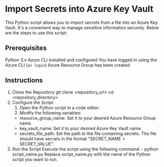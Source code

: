 # Import Secrets into Azure Key Vault
This Python script allows you to import secrets from a file into an Azure Key Vault. It's a convenient way to manage sensitive information securely. Below are the steps to use this script:

## Prerequisites
Python 3.x
Azure CLI installed and configured
You have logged in using the Azure CLI (`az login`)
Azure Resource Group has been created

## Instructions
1. Clone the Repository
   git clone <repository_url>
   cd <repository_directory>
2. Configure the Script
   1. Open the Python script in a code editor.
   2. Modify the following variables:
     - resource_group_name: Set it to your desired Azure Resource Group name.
     - key_vault_name: Set it to your desired Azure Key Vault name.
     - secrets_file_path: Set the path to the file containing secrets. The file should have secrets in the format "SECRET_NAME = SECRET_VALUE".
3. Run the Script
   Execute the script using the following command:
         - python script_name.py
   Replace script_name.py with the name of the Python script you want to run.
